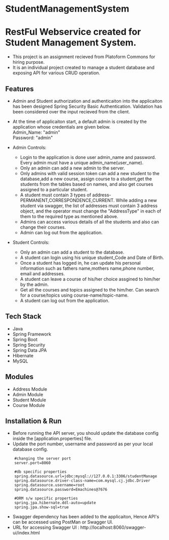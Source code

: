 # StudentManagementSystem

<!-- ============================================  TITLE ======================================================  -->

# RestFul Webservice created for Student Management System.
* This project is an assignment recieved from Platoform Commons for hiring purpose.
* It is an individual project created to manage a student database and exposing API for various CRUD operation.

<!-- ============================================  FEATURES ======================================================  -->

  
## Features

* Admin and Student authorization and authenticaiton into the applicaiton has been designed Spring Security Basic Authentication. Validation has been considered over the input recieved from the client.<br>
* At the time of applicaiton start, a default admin is created by the application whose credentials are given below.<br>
    Admin_Name: "admin"<br>
    Password: "admin"<br>

* Admin Controls:
    * Login to the application is done user admin_name and password. Every admin must have a unique admin_name(user_name). 
    * Only an admin can add a new admin to the server.
    * Only admins with valid session token can add a new student to the database,add a new course, assign course to a student,get the students from the         tables based on names, and also get courses assigned to a particular student.
    * A student must contain 3 types of address-PERMANENT,CORRESPONDENCE,CURRENT. While adding a new student via swagger, the list of addresses must             contain 3 address object, and the operator must change the "AddressType" in each of them to the required type as mentioned above.
    * Admins can access various details of all the students and also can change their courses.
    * Admin can log out from the application.
* Student Controls:
    * Only an admin can add a student to the database.
    * A student can login using his unique student_Code and Date of Birth.
    * Once a student has logged in, he can update his personal information such as fathers name,mothers name,phone number, email and addresses.
    * A student can leave a course of his/her choice assgined to him/her by the admin.
    * Get all the courses and topics assigned to the him/her. Can search for a course/topics using course-name/topic-name.
    * A student can log out from the application.
  
<!-- ============================================  TECH STACK ======================================================  -->

## Tech Stack

* Java
* Spring Framework
* Spring Boot
* Spring Security
* Spring Data JPA
* Hibernate
* MySQL

<!-- ============================================  MODULES ======================================================  -->

## Modules

* Address Module
* Admin Module
* Student Module
* Course Module


<!-- ============================================  INSTALLATION AND RUN ======================================================  -->

## Installation & Run

* Before running the API server, you should update the database config inside the [application.properties] file.
* Update the port number, username and password as per your local database config.

```
    #changing the server port
    server.port=8060

    #db specific properties
    spring.datasource.url=jdbc:mysql://127.0.0.1:3306/studentManage
    spring.datasource.driver-class-name=com.mysql.cj.jdbc.Driver
    spring.datasource.username=root
    spring.datasource.password=Emachines@7676
    
    #ORM s/w specific properties
    spring.jpa.hibernate.ddl-auto=update
    spring.jpa.show-sql=true

```
* Swagger dependency has been added to the applicaiton, Hence API's can be accessed using PostMan or Swagger UI.
* URL for accessing Swagger UI : http://localhost:8060/swagger-ui/index.html 

<!-- ============================================  API ROOT ENDPOINTS ======================================================  -->




 
